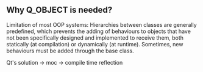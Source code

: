 ## Why Q_OBJECT is needed?

Limitation of most OOP systems: Hierarchies between classes are generally predefined, which prevents the adding of behaviours to objects that have not been specifically designed and implemented to receive them, both statically (at compilation) or dynamically (at runtime). Sometimes, new behaviours must be added through the base class.

Qt's solution -> moc -> compile time reflection
